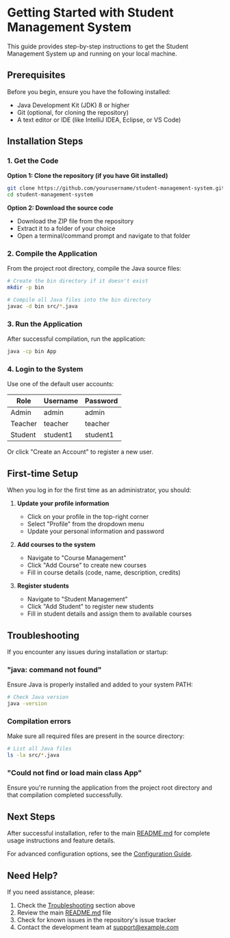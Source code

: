 # Getting Started with Student Management System

This guide provides step-by-step instructions to get the Student Management System up and running on your local machine.

## Prerequisites

Before you begin, ensure you have the following installed:

- Java Development Kit (JDK) 8 or higher
- Git (optional, for cloning the repository)
- A text editor or IDE (like IntelliJ IDEA, Eclipse, or VS Code)

## Installation Steps

### 1. Get the Code

**Option 1: Clone the repository (if you have Git installed)**

```bash
git clone https://github.com/yourusername/student-management-system.git
cd student-management-system
```

**Option 2: Download the source code**

- Download the ZIP file from the repository
- Extract it to a folder of your choice
- Open a terminal/command prompt and navigate to that folder

### 2. Compile the Application

From the project root directory, compile the Java source files:

```bash
# Create the bin directory if it doesn't exist
mkdir -p bin

# Compile all Java files into the bin directory
javac -d bin src/*.java
```

### 3. Run the Application

After successful compilation, run the application:

```bash
java -cp bin App
```

### 4. Login to the System

Use one of the default user accounts:

| Role     | Username | Password |
|----------|----------|----------|
| Admin    | admin    | admin    |
| Teacher  | teacher  | teacher  |
| Student  | student1 | student1 |

Or click "Create an Account" to register a new user.

## First-time Setup

When you log in for the first time as an administrator, you should:

1. **Update your profile information**
   - Click on your profile in the top-right corner
   - Select "Profile" from the dropdown menu
   - Update your personal information and password
   
2. **Add courses to the system**
   - Navigate to "Course Management"
   - Click "Add Course" to create new courses
   - Fill in course details (code, name, description, credits)
   
3. **Register students**
   - Navigate to "Student Management"
   - Click "Add Student" to register new students
   - Fill in student details and assign them to available courses

## Troubleshooting

If you encounter any issues during installation or startup:

### "java: command not found"

Ensure Java is properly installed and added to your system PATH:

```bash
# Check Java version
java -version
```

### Compilation errors

Make sure all required files are present in the source directory:

```bash
# List all Java files
ls -la src/*.java
```

### "Could not find or load main class App"

Ensure you're running the application from the project root directory and that compilation completed successfully.

## Next Steps

After successful installation, refer to the main [README.md](../README.md) for complete usage instructions and feature details.

For advanced configuration options, see the [Configuration Guide](CONFIGURATION.md).

## Need Help?

If you need assistance, please:

1. Check the [Troubleshooting](#troubleshooting) section above
2. Review the main [README.md](../README.md) file
3. Check for known issues in the repository's issue tracker
4. Contact the development team at support@example.com 